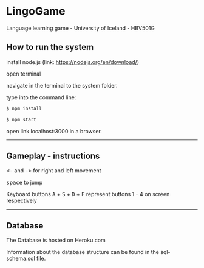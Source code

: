 # LingoGame
Language learning game - University of Iceland - HBV501G

## How to run the system
install node.js (link: https://nodejs.org/en/download/)

open terminal

navigate in the terminal to the system folder.

type into the command line:

```sh
$ npm install
```

```sh
$ npm start
```

open link localhost:3000 in a browser.

---

## Gameplay - instructions
<kbd><-</kbd> and <kbd>-></kbd> for right and left movement

<kbd>space</kbd> to jump


Keyboard buttons <kbd>A</kbd> + <kbd>S</kbd> + <kbd>D</kbd> + <kbd>F</kbd>
represent buttons 1 - 4 on screen respectively 

---

## Database
The Database is hosted on Heroku.com

Information about the database structure can be found in the sql-schema.sql file.
